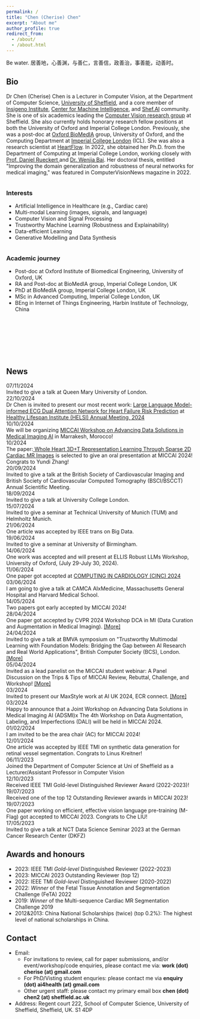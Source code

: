 ```yaml
---
permalink: /
title: "Chen (Cherise) Chen"
excerpt: "About me"
author_profile: true
redirect_from: 
  - /about/
  - /about.html
---
```

<div class="motto-section">
 <p class="motto">
  Be water. 居善地，心善渊，与善仁，言善信，政善治，事善能，动善时。
 </p>
</div>

Bio
---

Dr Chen (Cherise) Chen is a Lecturer in Computer Vision, at the Department of Computer Science, [University of Sheffield](https://www.sheffield.ac.uk/), and a core member of [Insigeno Institute](https://www.sheffield.ac.uk/insigneo), [Center for Machine Intelligence](https://www.sheffield.ac.uk/machine-intelligence), and [Shef.AI](https://shef-ai.github.io/) community. She is one of six academics leading the [Computer Vision research group](https://www.sheffield.ac.uk/dcs/research/groups/computer-vision) at Sheffield. She also currently holds honorary research fellow positions at both the University of Oxford and Imperial College London. Previously, she was a post-doc at [Oxford BioMedIA](https://eng.ox.ac.uk/biomedical-image-analysis/#ourresearch) group, University of Oxford, and the Computing Department at [Imperial College London](https://www.imperial.ac.uk/) (ICL). She was also a research scientist at [HeartFlow](https://www.heartflow.com/). In 2022, she obtained her Ph.D. from the Department of Computing at Imperial College London, working closely with [Prof. Daniel Rueckert ](https://www.imperial.ac.uk/people/d.rueckert)and [Dr. Wenjia Bai](https://www.imperial.ac.uk/people/w.bai). Her doctoral thesis, entitled "Improving the domain generalization and robustness of neural networks for medical imaging," was featured in ComputerVisionNews magazine in 2022.

<div class="row">
<div class="column">
    <h3>Interests</h3>
    <ul>
      <li>Artificial Intelligence in Healthcare (e.g., Cardiac care)</li>
      <li>Multi-modal Learning (images, signals, and language)</li>
      <li>Computer Vision and Signal Processing</li>
      <li>Trustworthy Machine Learning (Robustness and Explainability)</li>
      <li>Data-efficient Learning</li>
      <li>Generative Modelling and Data Synthesis</li>
    </ul>

</div>
  <div class="column">
    <h3>Academic journey</h3>
    <ul>
      <li>Post-doc at Oxford Institute of Biomedical Engineering, University of Oxford, UK</li>
      <li>RA and Post-doc at BioMedIA group, Imperial College London, UK</li>
      <li>PhD at BioMedIA group, Imperial College London, UK</li>
      <li>MSc in Advanced Computing, Imperial College London, UK</li>
      <li>BEng in Internet of Things Engineering, Harbin Institute of Technology, China</li>
    </ul>
  </div>
  </div><br /><br /><br /><br /><br /><br />



News
----

<div class="news-container">
<div class="news-item">
  <div class="date">07/11/2024</div>
    <div class="p">
     Invited to give a talk at Queen Mary University of London.
    </div>
  </div>
  <div class="news-item">
  <div class="date">22/10/2024</div>
    <div class="p">
   Dr Chen is invited to present our most recent work: <a href="https://arxiv.org/abs/2403.10581">Large Language Model-informed ECG Dual Attention Network for Heart Failure Risk Prediction</a>
 at <a href="https://sites.google.com/sheffield.ac.uk/helsi-annual-meeting-24/home">Healthy Lifespan Institute (HELSI) Annual Meeting,  2024</a></div>
   </div>
<div class="news-item">
  <div class="date">10/10/2024</div>
    <div class="p">
   We will be organizing <a href="https://adsmi-miccai.github.io/">MICCAI Workshop on Advancing Data Solutions in Medical Imaging AI</a> in Marrakesh, Morocco!</div>
   </div>

<div class="news-item">
  <div class="date">10/2024</div>
    <div class="p">
     The paper:<a href="https://arxiv.org/abs/2406.00329"> Whole Heart 3D+T Representation Learning Through Sparse
2D Cardiac MR Images</a> is selected to give an oral presentation at MICCAI 2024! Congrats to Yundi Zhang!
    </div>
  </div>
<div class="news-item">
  <div class="date">20/09/2024</div>
    <div class="p">
     Invited to give a talk at the British Society of Cardiovascular Imaging and British Society of Cardiovascular Computed Tomography (BSCI/BSCCT) Annual Scientific Meeting.
    </div>
  </div>
  <div class="news-item">
  <div class="date">18/09/2024</div>
    <div class="p">
     Invited to give a talk at University College London.
    </div>
  </div>
<div class="news-item">
  <div class="date">15/07/2024</div>
    <div class="p">
     Invited to give a seminar at Technical University of Munich (TUM) and Helmholtz Munich.
    </div>
  </div>
<div class="news-item">
  <div class="date">21/06/2024</div>
    <div class="p">
     One article was accepted by IEEE trans on Big Data.
    </div>
  </div>

<div class="news-item">
  <div class="date">19/06/2024</div>
    <div class="p">
     Invited to give a seminar at University of Birmingham.
    </div>
  </div>
  <div class="news-item">
  <div class="date">14/06/2024</div>
    <div class="p">
    One work was accepted and will present at ELLIS Robust LLMs Workshop, University of Oxford, (July 29-July 30, 2024). <a href="https://sites.google.com/view/robustml2024/home?authuser=0"></a> 
    </div>
  </div>
  <div class="news-item">
   <div class="date">11/06/2024</div>
    <div class="p">
    One paper got accepted at <a href="https://cinc.org/">COMPUTING IN CARDIOLOGY (CINC) 2024</a> 
    </div>
  </div>
<div class="news-item">
  <div class="date">03/06/2024</div>
    <div class="p">
     I am going to give a talk at CAMCA AIxMedicine, Massachusetts General Hospital and Harvard Medical School.
    </div>
  </div>
<div class="news-item">
  <div class="date">14/05/2024</div>
    <div class="p">
     Two papers got early accepted by MICCAI 2024!  
    </div>
  </div>

<div class="news-item">
  <div class="date">28/04/2024</div>
    <div class="p">
     One paper got accepted by CVPR 2024 Workshop DCA in MI (Data Curation and Augmentation in Medical Imaging). 
      <a href="https://dca-in-mi.github.io/">[More]</a>
    </div>
  </div>
<div class="news-item">
  <div class="date">24/04/2024</div>
    <div class="p">
     Invited to give a talk at BMVA symposium on "Trustworthy Multimodal Learning with Foundation Models: Bridging the Gap between AI Research and Real World Applications", British Computer Society (BCS), London. 
      <a href="https://www.bmva.org/meetings/24-04-24-Multimodal%20Learning.html">[More]</a>
    </div>
  </div>

<div class="news-item">
  <div class="date">05/04/2024</div>
    <div class="p">
     Invited as a lead panelist on the MICCAI student webinar: A Panel Discussion on the Trips & Tips of MICCAI Review, Rebuttal, Challenge, and Workshop! 
     <a href="https://youtube.com/playlist?list=PLc4GZu166CDWP3Al45qWGEYHsjDk3CJDq">[More] </a>
    </div>

</div>
<div class="news-item">
  <div class="date">03/2024</div>
    <div class="p">
     Invited to present our MaxStyle work at AI UK 2024, ECR connect.
      <a href="https://ai-uk.turing.ac.uk/">[More] </a>
    </div>
  </div>
<div class="news-item">
  <div class="date">03/2024</div>
    <div class="p">
     Happy to announce that a Joint Workshop on Advancing Data Solutions in Medical Imaging AI (ADSMI)x The 4th Workshop on Data Augmentation, Labeling, and Imperfections (DALI) will be held in MICCAI 2024.
    </div>
  </div>



<div class="news-item">
  <div class="date">01/02/2024</div>
    <div class="p">
     I am invited to be the area chair (AC) for MICCAI 2024!
    </div>
  </div>
  <div class="news-item">
  <div class="date">12/01/2024</div>
    <div class="p">
    One article was accepted by IEEE TMI on synthetic data generation for retinal vessel segmentation. Congrats to Linus Kreitner!
    </div>
  </div>
  <div class="news-item">
  <div class="date"> 06/11/2023</div>
   Joined the Department of Computer Science at Uni of Sheffield as a Lecturer/Assistant Professor in Computer Vision
  </div>
  <div class="news-item">
  <div class="date"> 12/10/2023</div>
   Received IEEE TMI Gold-level Distinguished Reviewer Award (2022-2023)!
  </div>
  <!-- More news items -->
  <div class="news-item">
  <div class="date"> 19/07/2023</div>
  Received one of the top 12 Outstanding Reviewer awards in MICCAI 2023!
  </div>
  <div class="news-item">
  <div class="date"> 19/07/2023</div>
    One paper working on efficient, effective vision language pre-training (M-Flag) got accepted to MICCAI 2023. Congrats to Che LIU!
  </div>
  <div class="news-item">
   <div class="date">17/05/2023</div>
     Invited to give a talk at NCT Data Science Seminar 2023 at the German Cancer Research Center (DKFZ)
  </div>
</div>

Awards and honours
------------------

- 2023: IEEE TMI *Gold-level* Distinguished Reviewer (2022-2023)
- 2023: MICCAI 2023 Outstanding Reviewer (top 12)
- 2022: IEEE TMI *Gold-level* Distinguished Reviewer (2020-2022)
- 2022: *Winner* of the Fetal Tissue Annotation and Segmentation Challenge (FeTA) 2022
- 2019: *Winner* of the Multi-sequence Cardiac MR Segmentation Challenge 2019
- 2012&2013: China National Scholarships (twice) (top 0.2%): The highest level of national scholarships in China.

Contact
-------

- Email: 
  - For invitations to review, call for paper submissions, and/or event/workshop/code enquiries, please contact me via: **work (dot) cherise (at) gmail.com**
  - For PhD/Visting student enquries: please contact me via **enquiry (dot) ai4health (at) gmail.com**
  - Other urgent staff: please contact my primary email box **chen (dot) chen2 (at) sheffield.ac.uk**
- Address: Regent court 222, School of Computer Science, University of Sheffield, Sheffield, UK. S1 4DP
